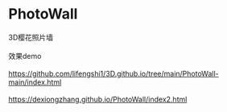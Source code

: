 # PhotoWall
3D樱花照片墙   
<BR>效果demo  
  <br>https://github.com/lifengshi1/3D.github.io/tree/main/PhotoWall-main/index.html  
   <br>https://dexiongzhang.github.io/PhotoWall/index2.html
